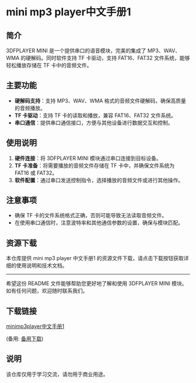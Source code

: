 # mini mp3 player中文手册1

## 简介
3DFPLAYER MINI 是一个提供串口的语音模块，完美的集成了 MP3、WAV、WMA 的硬解码。同时软件支持 TF 卡驱动，支持 FAT16、FAT32 文件系统，能够轻松播放存储在 TF 卡中的音频文件。

## 主要功能
- **硬解码支持**：支持 MP3、WAV、WMA 格式的音频文件硬解码，确保高质量的音频播放。
- **TF 卡驱动**：支持 TF 卡的读取和播放，兼容 FAT16、FAT32 文件系统。
- **串口通信**：提供串口通信接口，方便与其他设备进行数据交互和控制。

## 使用说明
1. **硬件连接**：将 3DFPLAYER MINI 模块通过串口连接到目标设备。
2. **TF 卡准备**：将需要播放的音频文件存储在 TF 卡中，并确保文件系统为 FAT16 或 FAT32。
3. **软件配置**：通过串口发送控制指令，选择播放的音频文件或进行其他操作。

## 注意事项
- 确保 TF 卡的文件系统格式正确，否则可能导致无法读取音频文件。
- 在使用串口通信时，注意波特率和其他通信参数的设置，确保与模块匹配。

## 资源下载
本仓库提供 mini mp3 player 中文手册1 的资源文件下载，请点击下载按钮获取详细的使用说明和技术文档。

---

希望这份 README 文件能够帮助您更好地了解和使用 3DFPLAYER MINI 模块。如有任何问题，欢迎随时联系我们。

## 下载链接
[minimp3player中文手册1](https://pan.quark.cn/s/1def20258135) 

(备用: [备用下载](https://pan.baidu.com/s/1Dui-UCEdi_SASXGhjRk4gg?pwd=1234))

## 说明

该仓库仅用于学习交流，请勿用于商业用途。
